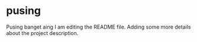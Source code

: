# pusing
Pusing banget aing
I am editing the README file. Adding some more details about the project description.
